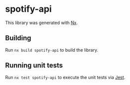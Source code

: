 # spotify-api

This library was generated with [Nx](https://nx.dev).

## Building

Run `nx build spotify-api` to build the library.

## Running unit tests

Run `nx test spotify-api` to execute the unit tests via [Jest](https://jestjs.io).
